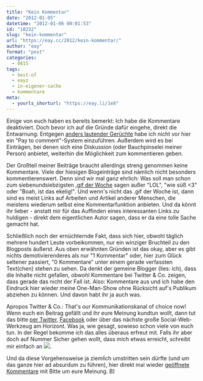 ```yaml
---
title: "Kein Kommentar"
date: "2012-01-05"
datetime: "2012-01-06 00:01:53"
id: "18232"
slug: "kein-kommentar"
url: "https://eay.cc/2012/kein-kommentar/"
author: "eay"
format: "post"
categories:
  - 0815
tags:
  - best-of
  - eayz
  - in-eigener-sache
  - kommentare
meta:
  - yourls_shorturl: "https://eay.li/1e8"
---
```


Einige von euch haben es bereits bemerkt: Ich habe die Kommentare deaktiviert. Doch bevor ich auf die Gründe dafür eingehe, direkt die Entwarnung: Entgegen [anders lautender Gerüchte](https://twitter.com/#!/jjbs_cinema/status/155033063800315904) habe ich nicht vor hier ein "Pay to comment"-System einzuführen. Außerdem wird es bei Einträgen, bei denen sich eine Diskussion (oder Bauchpinselei meiner Person) anbietet, weiterhin die Möglichkeit zum kommentieren geben.

Der Großteil meiner Beiträge braucht allerdings streng genommen keine Kommentare. Viele der hiesigen Blogeinträge sind nämlich nicht besonders kommentierenswert. Denn sind wir mal ganz ehrlich: Was soll man schon zum siebenundsiebzigsten [.gif der Woche](//eay.cc/tag/gif-der-woche/) sagen außer "LOL", "wie süß <3" oder "Boah, ist das ekelig!". Und wenn's nicht das .gif der Woche ist, dann sind es meist Links auf Arbeiten und Artikel anderer Menschen, die meistens wiederum selbst eine Kommentarfunktion anbieten. Und da könnt ihr lieber - anstatt mir für das Auffinden eines interessanten Links zu huldigen - direkt dem eigentlichen Autor sagen, dass er da eine tolle Sache gemacht hat.

Schließlich noch der ernüchternde Fakt, dass sich hier, obwohl täglich mehrere hundert Leute vorbeikommen, nur ein winziger Bruchteil zu den Blogposts äußerst. Aus oben erwähnten Gründen ist das okay, aber es gibt nichts demotivierenderes als nur "1 Kommentar" oder, hier zum Glück seltener passiert, "0 Kommentare" unter einem gerade verfassten Text(chen) stehen zu sehen. Da denkt der gemeine Blogger (lies: ich), dass die Inhalte nicht gefallen, obwohl Kommentare bei Twitter & Co. zeigen, dass gerade das nicht der Fall ist. Also: Kommentare aus und ich habe den Eindruck hier wieder meine One-Man-Show ohne Rücksicht auf's Publikum abziehen zu können. Und davon habt ihr ja auch was.

Apropos Twitter & Co.: That's our Kommunikationskanal of choice now! Wenn euch ein Beitrag gefällt und ihr eure Meinung kundtun wollt, dann tut das bitte [per Twitter](http://twitter.com/Eay), [Facebook](http://www.facebook.com/eayz.net) oder über das nächste große Social-Web-Werkzeug am Horizont. Was ja, wie gesagt, sowieso schon viele von euch tun. In der Regel bekomme ich das alles überaus erfreut mit. Falls ihr aber doch auf Nummer Sicher gehen wollt, dass mich etwas erreicht, schreibt mir einfach an ![](https://eay.cc/uploads/pages/about/rh45zhyr.gif).

Und da diese Vorgehensweise ja ziemlich umstritten sein dürfte (und um das ganze hier ad absurdum zu führen), hier direkt mal wieder [geöffnete Kommentare](//eay.cc/2012/kein-kommentar/#comments) mit Bitte um eure Meinung. B)
